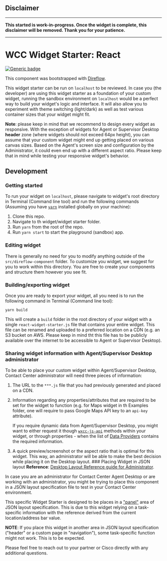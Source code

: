 ## Disclaimer
---
**This started is work-in-progress. Once the widget is complete, this disclaimer will be removed. Thank you for your patience.**

---
# WCC Widget Starter: React

[![Generic badge](https://img.shields.io/badge/Completion-95-geen)](https://shields.io/)

This component was bootstrapped with [Direflow](https://direflow.io).

This widget starter can be run on `localhost` to be reviewed. In case you (the developer) are using this widget starter as a foundation of your custom widget, running the sandbox environment on `localhost` would be a perfect way to build your widget's logic and interface. It will also allow you to experiment with theme switching (light/dark) as well as test various container sizes that your widget might fit. 

**Note**: please keep in mind that we recommend to design every widget as responsive. With the exception of widgets for Agent or Supervisor Desktop **header** zone (where widgets should not exceed 64px height), you can assume that your custom widget might end up getting placed on various canvas sizes. Based on the Agent's screen size and configuration by the Administrator, it could even end up with a different aspect ratio. Please keep that in mind while testing your responsive widget's behavior. 
## Development

### Getting started
To run your widget on `localhost`, please navigate to widget's root directory in Terminal (Command line tool) and run the following commands (Assuming you have [`yarn`](https://classic.yarnpkg.com/en/docs/install/#mac-stable) installed globally on your machine):

1. Clone this repo.
2. Navigate to th widget/widget starter folder.
3. Run `yarn` from the root of the repo.
4. Run `yarn start` to start the playground (sandbox) app.

### Editing widget
There is generally no need for you to modify anything outside of the `src/direflow-component` folder. To customize you widget, we suggest for you to work within this directory. You are free to create your components and structure them however you see fit. 

### Building/exporting widget

Once you are ready to export your widget, all you need is to run the following command in Terminal (Command line tool):

```
yarn build
```

This will create a `build` folder in the root directory of your widget with a single `react-widget-starter.js` file that contains your entire widget. This file can be renamed and uploaded to a preferred location on a CDN (e.g. an S3 bucket on AWS. Please keep in mind tht this file has to be publicly available over the internet to be accessible to Agent or Supervisor Desktop).

### Sharing widget information with Agent/Supervisor Desktop administrator

To be able to place your custom widget within Agent/Supervisor Desktop, Contact Center administrator will need three pieces of information:

1. The URL to the `***.js` file that you had previously generated and placed on a CDN.
2. Information regarding any properties/attributes that are required to be set for the widget to function (e.g. for Maps widget in th Examples folder, one will require to pass Google Maps API key to an `api-key` attribute). 
    
    If you require dynamic data from Agent/Supervisor Desktop, you might want to either request it though [`wxcc-js-api`](https://apim-dev-portal.appstaging.ciscoccservice.com/documentation/guides/desktop#javascript-api) methods within your widget, or through properties - when the list of [Data Providers](https://apim-dev-portal.appstaging.ciscoccservice.com/documentation/guides/desktop#data-provider%E2%80%94widget-properties-and-attributes) contains the required information.
3. A quick preview/screenshot or the aspect ratio that is optimal for this widget. This way, an administrator will be able to make the best decision while placing it on the Desktop layout. ### Placing Widget in JSON layout
**Reference**: [Desktop Layout Reference guide for Administrator](https://www.cisco.com/c/en/us/td/docs/voice_ip_comm/cust_contact/contact_center/CJP/SetupandAdministrationGuide_2/b_mp-release-2/b_cc-release-2_chapter_011.html#topic_8230815F4023699032326F948C3F1495).

In case you are an administrator for Contact Center Agent Desktop or are working with an administrator, you might be trying to place this component in a JSON layout specification file to test in your Contact Center environment. 

This specific Widget Starter is designed to be places in a ["panel"](https://www.cisco.com/c/en/us/td/docs/voice_ip_comm/cust_contact/contact_center/CJP/SetupandAdministrationGuide_2/b_mp-release-2/b_cc-release-2_chapter_011.html#topic_BF0EBDF65DCB0A552164D6306657C892__AuxPane) area of JSON layout specification. This is due to this widget relying on a task-specific information with the reference derived from the current location/address bar value. 

**NOTE**: If you place this widget in another area in JSON layout specification ("header" or a custom page in "navigation"), some task-specific function might not work. This is to be expected. 

Please feel free to reach out to your partner or Cisco directly with any additional questions. 